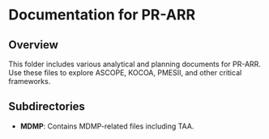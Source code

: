 # Documentation for PR-ARR

## Overview
This folder includes various analytical and planning documents for PR-ARR. Use these files to explore ASCOPE, KOCOA, PMESII, and other critical frameworks.

## Subdirectories
- **MDMP**: Contains MDMP-related files including TAA.
